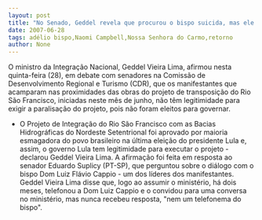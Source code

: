 ```yaml
---
layout: post
title: "No Senado, Geddel revela que procurou o bispo suicida, mas ele não deu retorno"
date: 2007-06-28
tags: adélio bispo,Naomi Campbell,Nossa Senhora do Carmo,retorno
author: None
---
```

O ministro da Integra&ccedil;&atilde;o Nacional, Geddel Vieira Lima, afirmou nesta quinta-feira (28), em debate com senadores na Comiss&atilde;o de Desenvolvimento Regional e Turismo (CDR), que os manifestantes que acamparam nas proximidades das obras do projeto de transposi&ccedil;&atilde;o do Rio S&atilde;o Francisco, iniciadas neste m&ecirc;s de junho, n&atilde;o t&ecirc;m legitimidade para exigir a paralisa&ccedil;&atilde;o do projeto, pois n&atilde;o foram eleitos para governar. 
- O Projeto de Integra&ccedil;&atilde;o do Rio S&atilde;o Francisco com as Bacias Hidrogr&aacute;ficas do Nordeste Setentrional foi aprovado por maioria esmagadora do povo brasileiro na &uacute;ltima elei&ccedil;&atilde;o do presidente Lula e, assim, o governo Lula tem legitimidade para executar o projeto - declarou Geddel Vieira Lima. 
A afirma&ccedil;&atilde;o foi feita em resposta ao senador Eduardo Suplicy (PT-SP), que perguntou sobre o di&aacute;logo com o bispo Dom Luiz Fl&aacute;vio Cappio - um dos l&iacute;deres dos manifestantes. 
Geddel Vieira Lima disse que, logo ao assumir o minist&eacute;rio, h&aacute; dois meses, telefonou a Dom Luiz Cappio e o convidou para uma conversa no minist&eacute;rio, mas nunca recebeu resposta, &quot;nem um telefonema do bispo&quot;.
&nbsp; 